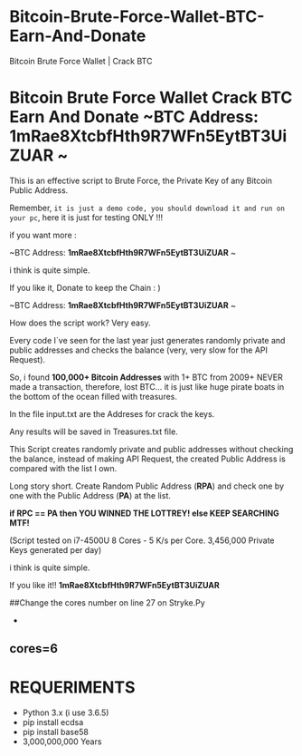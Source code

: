 # Bitcoin-Brute-Force-Wallet-BTC-Earn-And-Donate
Bitcoin Brute Force Wallet | Crack BTC

# Bitcoin Brute Force Wallet Crack BTC Earn And Donate ~BTC Address:   **1mRae8XtcbfHth9R7WFn5EytBT3UiZUAR** ~
This is an effective script to Brute Force, the Private Key of any Bitcoin Public Address.


Remember, `it is just a demo code, you should download it and run on your pc`, here it is just for testing ONLY !!!

if you want more :

 
~BTC Address:   **1mRae8XtcbfHth9R7WFn5EytBT3UiZUAR** ~




i think is quite simple.

If you like it, Donate to keep the Chain : )

~BTC Address:   **1mRae8XtcbfHth9R7WFn5EytBT3UiZUAR** ~


How does the script work? 
Very easy.

Every code I´ve seen for the last year just generates randomly private and public addresses and checks the balance (very, very slow for the API Request).

So, i found **100,000+ Bitcoin Addresses** with 1+ BTC from 2009+ NEVER made a transaction, therefore, lost BTC... it is just like huge pirate boats in the bottom of the ocean filled with treasures.

In the file input.txt are the Addreses for crack the keys.

Any results will be saved in Treasures.txt file.

This Script creates randomly private and public addresses without checking the balance, instead of making API Request, the created Public Address is compared with the list I own.

Long story short. 
Create Random Public Address (**RPA**) and check one by one with the Public Address (**PA**) at the list.

**if RPC == PA then
	YOU WINNED THE LOTTREY!
else
	KEEP SEARCHING MTF!**
	
(Script tested on i7-4500U 8 Cores - 5 K/s per Core. 3,456,000 Private Keys generated per day)

i think is quite simple.

If you like it!! **1mRae8XtcbfHth9R7WFn5EytBT3UiZUAR**


##Change the cores number on line 27 on Stryke.Py

- 
cores=6
-

REQUERIMENTS
=

 - Python 3.x (i use 3.6.5)
 - pip install ecdsa
 - pip install base58
 - 3,000,000,000 Years

